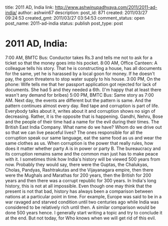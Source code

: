 title: 2011 AD, India
link: http://www.ashwinupadhyaya.com/2011/2011-ad-india/
author: ashwin67
description: 
post_id: 871
created: 2011/03/27 09:24:53
created_gmt: 2011/03/27 03:54:53
comment_status: open
post_name: 2011-ad-india
status: publish
post_type: post

# 2011 AD, India:

7:00 AM, BMTC Bus: Conductor takes Rs.3 and tells me not to ask for a ticket so that the money goes into his pocket. 8:00 AM, Office Canteen: A colleague tells his story. That he is constructing a house, has all documents for the same, yet he is harassed by a local goon for money. If he doesn't pay, the goon threatens to stop water supply to his house. 3:00 PM, On the phone: Wife tells me that her passport application got rejected for lack of documents. She had 5 and they needed a 6th. (I'm happy that at least there wasn't any demand for bribes) 5:00 PM, BMTC Bus: Same story as 7:00 AM. Next day, the events are different but the pattern is same. And the pattern continues almost every day. Red tape and corruption is part of life. Everybody talks about it, writes about it and corruption shows no sign of decreasing. Rather, it is the opposite that is happening. Gandhi, Nehru, Bose and the people of their time had a name for the evil during their times. The British East India Company. What name do we have? Whom do we drive out so that we can live peaceful lives? The ones responsible for all the corruption speak our same language, eat the same food as us and wear the same clothes as us. When corruption is the power that really rules, how does it matter whether party A is in power or party B. The bureaucracy and its corruption remains same and the common man just has to make peace with it. I sometimes think how India's history will be viewed 500 years from now. Probably they would say, there were the Guptas, the Chalukyas, Cholas, Pandyas, Rashtrakutas and the Vijayanagara empire, then there were the Mughals and Marathas for 200 years, then the British for 200 years and then there was a corrupt republic for 300 years. In India's long history, this is not at all impossible. Even though one may think that the present is not that bad, history has always been a comparison between nations at a particular point in time. For example, Europe was said to be in a war ravaged and starved condition until two centuries ago while India was considered to be relatively rich until then. A similar comparison would be done 500 years hence. I generally start writing a topic and try to conclude it at the end. But not today, for Who knows when we will get rid of this evil.